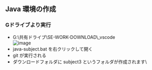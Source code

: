 ## Java 環境の作成

### Gドライブより実行
- G:\共有ドライブ\SE-WORK-DOWNLOAD\\_vscode\
  ![image](https://github.com/winofsql/subject-230510/assets/1501327/0530e62e-fa8e-4d4d-99c9-319370a12c00)
- java-subject.bat を右クリックして開く 
- git が実行される
- ダウンロードフォルダに subject3 というフォルダが作成されます\
